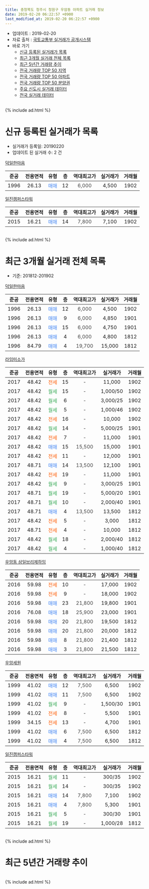```yaml
---
title: 충청북도 청주시 청원구 우암동 아파트 실거래 정보
date: 2019-02-20 06:22:57 +0900
last_modified_at: 2019-02-20 06:22:57 +0900
---
```


* 업데이트 : 2019-02-20
* 자료 출처 : [국토교통부 실거래가 공개시스템](http://rt.molit.go.kr)
* 바로 가기
    * [신규 등록된 실거래가 목록](#신규-등록된-실거래가-목록)
    * [최근 3개월 실거래 전체 목록](#최근-3개월-실거래-전체-목록)
    * [최근 5년간 거래량 추이](#최근-5년간-거래량-추이)
    * [전국 거래량 TOP 50 지역](https://inasie.github.io/apt-trade-info/최근-3개월-전국에서-가장-거래가-많이-발생한-지역)
    * [전국 거래량 TOP 50 아파트](https://inasie.github.io/apt-trade-info/최근-3개월-전국에서-가장-거래가-많이-발생한-아파트)
    * [전국 거래량 TOP 50 분양권](https://inasie.github.io/apt-trade-info/최근-3개월-전국에서-가장-거래가-많이-발생한-분양권)
    * [주요 신도시 실거래 데이터](https://inasie.github.io/apt-trade-info/주요-신도시)
    * [전국 실거래 데이터](https://inasie.github.io/apt-trade-info/전국)
<br>
{% include ad.html %}
<br>

# 신규 등록된 실거래가 목록
* 실거래가 등록일: 20190220
* 업데이트 된 실거래 수: 2 건


[덕일한마음](https://search.naver.com/search.naver?query=%EC%B6%A9%EC%B2%AD%EB%B6%81%EB%8F%84+%EC%B2%AD%EC%A3%BC%EC%8B%9C+%EC%B2%AD%EC%9B%90%EA%B5%AC+%EC%9A%B0%EC%95%94%EB%8F%99+%EB%8D%95%EC%9D%BC%ED%95%9C%EB%A7%88%EC%9D%8C)

|준공|전용면적|유형|층|역대최고가|실거래가|거래월|
|:---:|:---:|:---:|:---:|:---:|:---:|:---:|
|1996|26.13|<span style="color:#4285f3">매매</span>|12|<span style="color:#444444">6,000</span>|4,500|1902|

[일진캠퍼스타워](https://search.naver.com/search.naver?query=%EC%B6%A9%EC%B2%AD%EB%B6%81%EB%8F%84+%EC%B2%AD%EC%A3%BC%EC%8B%9C+%EC%B2%AD%EC%9B%90%EA%B5%AC+%EC%9A%B0%EC%95%94%EB%8F%99+%EC%9D%BC%EC%A7%84%EC%BA%A0%ED%8D%BC%EC%8A%A4%ED%83%80%EC%9B%8C)

|준공|전용면적|유형|층|역대최고가|실거래가|거래월|
|:---:|:---:|:---:|:---:|:---:|:---:|:---:|
|2015|16.21|<span style="color:#4285f3">매매</span>|14|<span style="color:#444444">7,800</span>|7,100|1902|


<br>
{% include ad.html %}
<br>

# 최근 3개월 실거래 전체 목록
* 기준: 201812-201902


[덕일한마음](https://search.naver.com/search.naver?query=%EC%B6%A9%EC%B2%AD%EB%B6%81%EB%8F%84+%EC%B2%AD%EC%A3%BC%EC%8B%9C+%EC%B2%AD%EC%9B%90%EA%B5%AC+%EC%9A%B0%EC%95%94%EB%8F%99+%EB%8D%95%EC%9D%BC%ED%95%9C%EB%A7%88%EC%9D%8C)

|준공|전용면적|유형|층|역대최고가|실거래가|거래월|
|:---:|:---:|:---:|:---:|:---:|:---:|:---:|
|1996|26.13|<span style="color:#4285f3">매매</span>|12|<span style="color:#444444">6,000</span>|4,500|1902|
|1996|26.13|<span style="color:#4285f3">매매</span>|9|<span style="color:#444444">6,000</span>|4,850|1901|
|1996|26.13|<span style="color:#4285f3">매매</span>|15|<span style="color:#444444">6,000</span>|4,750|1901|
|1996|26.13|<span style="color:#4285f3">매매</span>|4|<span style="color:#444444">6,000</span>|4,800|1812|
|1996|84.79|<span style="color:#4285f3">매매</span>|4|<span style="color:#444444">19,700</span>|15,000|1812|

[라임미소가](https://search.naver.com/search.naver?query=%EC%B6%A9%EC%B2%AD%EB%B6%81%EB%8F%84+%EC%B2%AD%EC%A3%BC%EC%8B%9C+%EC%B2%AD%EC%9B%90%EA%B5%AC+%EC%9A%B0%EC%95%94%EB%8F%99+%EB%9D%BC%EC%9E%84%EB%AF%B8%EC%86%8C%EA%B0%80)

|준공|전용면적|유형|층|역대최고가|실거래가|거래월|
|:---:|:---:|:---:|:---:|:---:|:---:|:---:|
|2017|48.42|<span style="color:#ff5a00">전세</span>|15|<span style="color:#444444">-</span>|11,000|1902|
|2017|48.42|<span style="color:#34a853">월세</span>|15|<span style="color:#444444">-</span>|1,000/50|1902|
|2017|48.42|<span style="color:#34a853">월세</span>|6|<span style="color:#444444">-</span>|3,000/25|1902|
|2017|48.42|<span style="color:#34a853">월세</span>|5|<span style="color:#444444">-</span>|1,000/46|1902|
|2017|48.42|<span style="color:#ff5a00">전세</span>|16|<span style="color:#444444">-</span>|10,000|1902|
|2017|48.42|<span style="color:#34a853">월세</span>|14|<span style="color:#444444">-</span>|5,000/25|1901|
|2017|48.42|<span style="color:#ff5a00">전세</span>|7|<span style="color:#444444">-</span>|11,000|1901|
|2017|48.42|<span style="color:#4285f3">매매</span>|15|<span style="color:#444444">15,500</span>|15,000|1901|
|2017|48.42|<span style="color:#ff5a00">전세</span>|11|<span style="color:#444444">-</span>|12,000|1901|
|2017|48.71|<span style="color:#4285f3">매매</span>|14|<span style="color:#444444">13,500</span>|12,100|1901|
|2017|48.42|<span style="color:#ff5a00">전세</span>|19|<span style="color:#444444">-</span>|11,000|1901|
|2017|48.42|<span style="color:#34a853">월세</span>|9|<span style="color:#444444">-</span>|3,000/25|1901|
|2017|48.71|<span style="color:#34a853">월세</span>|19|<span style="color:#444444">-</span>|5,000/20|1901|
|2017|48.71|<span style="color:#34a853">월세</span>|10|<span style="color:#444444">-</span>|2,000/40|1901|
|2017|48.71|<span style="color:#4285f3">매매</span>|4|<span style="color:#444444">13,500</span>|13,500|1812|
|2017|48.42|<span style="color:#ff5a00">전세</span>|5|<span style="color:#444444">-</span>|3,000|1812|
|2017|48.71|<span style="color:#ff5a00">전세</span>|4|<span style="color:#444444">-</span>|10,000|1812|
|2017|48.42|<span style="color:#34a853">월세</span>|18|<span style="color:#444444">-</span>|2,000/40|1812|
|2017|48.42|<span style="color:#34a853">월세</span>|4|<span style="color:#444444">-</span>|1,000/40|1812|

[우암동 삼일브리제하임](https://search.naver.com/search.naver?query=%EC%B6%A9%EC%B2%AD%EB%B6%81%EB%8F%84+%EC%B2%AD%EC%A3%BC%EC%8B%9C+%EC%B2%AD%EC%9B%90%EA%B5%AC+%EC%9A%B0%EC%95%94%EB%8F%99+%EC%9A%B0%EC%95%94%EB%8F%99+%EC%82%BC%EC%9D%BC%EB%B8%8C%EB%A6%AC%EC%A0%9C%ED%95%98%EC%9E%84)

|준공|전용면적|유형|층|역대최고가|실거래가|거래월|
|:---:|:---:|:---:|:---:|:---:|:---:|:---:|
|2016|59.98|<span style="color:#ff5a00">전세</span>|10|<span style="color:#444444">-</span>|17,000|1902|
|2016|59.98|<span style="color:#ff5a00">전세</span>|9|<span style="color:#444444">-</span>|18,000|1902|
|2016|59.98|<span style="color:#4285f3">매매</span>|23|<span style="color:#444444">21,800</span>|19,800|1901|
|2016|76.08|<span style="color:#4285f3">매매</span>|18|<span style="color:#444444">25,900</span>|23,000|1901|
|2016|59.98|<span style="color:#4285f3">매매</span>|20|<span style="color:#444444">21,800</span>|19,500|1812|
|2016|59.98|<span style="color:#4285f3">매매</span>|20|<span style="color:#444444">21,800</span>|20,000|1812|
|2016|59.98|<span style="color:#4285f3">매매</span>|8|<span style="color:#444444">21,800</span>|21,400|1812|
|2016|59.98|<span style="color:#4285f3">매매</span>|3|<span style="color:#444444">21,800</span>|21,500|1812|

[우암세원](https://search.naver.com/search.naver?query=%EC%B6%A9%EC%B2%AD%EB%B6%81%EB%8F%84+%EC%B2%AD%EC%A3%BC%EC%8B%9C+%EC%B2%AD%EC%9B%90%EA%B5%AC+%EC%9A%B0%EC%95%94%EB%8F%99+%EC%9A%B0%EC%95%94%EC%84%B8%EC%9B%90)

|준공|전용면적|유형|층|역대최고가|실거래가|거래월|
|:---:|:---:|:---:|:---:|:---:|:---:|:---:|
|1999|41.02|<span style="color:#4285f3">매매</span>|12|<span style="color:#444444">7,500</span>|6,500|1902|
|1999|41.02|<span style="color:#4285f3">매매</span>|11|<span style="color:#444444">7,500</span>|6,500|1902|
|1999|41.02|<span style="color:#34a853">월세</span>|9|<span style="color:#444444">-</span>|1,500/30|1901|
|1999|41.02|<span style="color:#ff5a00">전세</span>|8|<span style="color:#444444">-</span>|5,500|1901|
|1999|34.15|<span style="color:#ff5a00">전세</span>|13|<span style="color:#444444">-</span>|4,700|1901|
|1999|41.02|<span style="color:#4285f3">매매</span>|6|<span style="color:#444444">7,500</span>|6,500|1812|
|1999|41.02|<span style="color:#4285f3">매매</span>|4|<span style="color:#444444">7,500</span>|6,500|1812|

[일진캠퍼스타워](https://search.naver.com/search.naver?query=%EC%B6%A9%EC%B2%AD%EB%B6%81%EB%8F%84+%EC%B2%AD%EC%A3%BC%EC%8B%9C+%EC%B2%AD%EC%9B%90%EA%B5%AC+%EC%9A%B0%EC%95%94%EB%8F%99+%EC%9D%BC%EC%A7%84%EC%BA%A0%ED%8D%BC%EC%8A%A4%ED%83%80%EC%9B%8C)

|준공|전용면적|유형|층|역대최고가|실거래가|거래월|
|:---:|:---:|:---:|:---:|:---:|:---:|:---:|
|2015|16.21|<span style="color:#34a853">월세</span>|11|<span style="color:#444444">-</span>|300/35|1902|
|2015|16.21|<span style="color:#34a853">월세</span>|14|<span style="color:#444444">-</span>|300/35|1902|
|2015|16.21|<span style="color:#4285f3">매매</span>|14|<span style="color:#444444">7,800</span>|7,100|1902|
|2015|16.21|<span style="color:#4285f3">매매</span>|4|<span style="color:#444444">7,800</span>|5,300|1901|
|2015|16.21|<span style="color:#34a853">월세</span>|5|<span style="color:#444444">-</span>|300/30|1901|
|2015|16.21|<span style="color:#34a853">월세</span>|19|<span style="color:#444444">-</span>|1,000/28|1812|


<br>
{% include ad.html %}
<br>

# 최근 5년간 거래량 추이


<div style="width:100%;">
    <canvas id="deal_progress" height="200"></canvas>
</div>

<script>
new Chart(document.getElementById("deal_progress"), {
    type: 'line',
    data: {
        labels: ['201402','201403','201404','201405','201406','201407','201408','201409','201410','201411','201412','201501','201502','201503','201504','201505','201506','201507','201508','201509','201510','201511','201512','201601','201602','201603','201604','201605','201606','201607','201608','201609','201610','201611','201612','201701','201702','201703','201704','201705','201706','201707','201708','201709','201710','201711','201712','201801','201802','201803','201804','201805','201806','201807','201808','201809','201810','201811','201812','201901','201902'],
        datasets: [{
            label: '매매',
            pointRadius: 1,
            data: [6, 12, 9, 11, 6, 6, 2, 3, 4, 3, 6, 2, 5, 8, 10, 4, 4, 8, 4, 7, 8, 6, 5, 4, 11, 18, 6, 3, 5, 10, 3, 4, 6, 4, 6, 6, 8, 6, 4, 6, 7, 7, 7, 6, 6, 4, 6, 10, 6, 4, 9, 8, 3, 7, 3, 3, 6, 4, 9, 7, 4],
            borderColor: "rgba(255, 201, 14, 1)",
            backgroundColor: "rgba(255, 201, 14, 0.5)",
            fill: false,
            lineTension: 0
        },{
            label: '전월세',
            pointRadius: 1,
            data: [4, 5, 7, 3, 3, 1, 4, 2, 3, 1, 2, 5, 3, 7, 3, 2, 5, 2, 2, 2, 5, 5, 4, 9, 5, 6, 3, 4, 3, 2, 2, 5, 9, 9, 8, 11, 6, 5, 8, 8, 7, 10, 6, 9, 9, 16, 24, 46, 18, 9, 3, 9, 13, 27, 12, 8, 5, 14, 5, 11, 9],
            borderColor: "rgba(0, 141, 185, 1)",
            backgroundColor: "rgba(0, 141, 185, 0.5)",
            fill: false,
            lineTension: 0
        }
        ]
    },
    options: {
        responsive: true,
        title: {
            display: false
        },
        tooltips: {
            mode: 'index',
            intersect: false
        },
        hover: {
            mode: 'nearest',
            intersect: true
        },
        scales: {
            xAxes: [{
                display: true,
                scaleLabel: {
                    display: true,
                    labelString: '년/월'
                }
            }],
            yAxes: [{
                display: true,
                ticks: {
                    suggestedMin: 0,
                },
                scaleLabel: {
                    display: true,
                    labelString: '실거래 수'
                }
            }]
        }
    }
});

</script>


<br>
{% include ad.html %}
<br>


